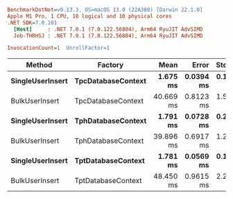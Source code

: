 ``` ini

BenchmarkDotNet=v0.13.3, OS=macOS 13.0 (22A380) [Darwin 22.1.0]
Apple M1 Pro, 1 CPU, 10 logical and 10 physical cores
.NET SDK=7.0.101
  [Host]     : .NET 7.0.1 (7.0.122.56804), Arm64 RyuJIT AdvSIMD
  Job-THRHSJ : .NET 7.0.1 (7.0.122.56804), Arm64 RyuJIT AdvSIMD

InvocationCount=1  UnrollFactor=1  

```
| Method               | Factory                |         Mean |         Error |        StdDev |       Median |
|----------------------|------------------------|-------------:|--------------:|--------------:|-------------:|
| **SingleUserInsert** | **TpcDatabaseContext** | **1.675 ms** | **0.0394 ms** | **0.1110 ms** | **1.672 ms** |
| BulkUserInsert       | TpcDatabaseContext     |    40.669 ms |     0.8123 ms |     1.5844 ms |    40.493 ms |
| **SingleUserInsert** | **TphDatabaseContext** | **1.791 ms** | **0.0728 ms** | **0.2004 ms** | **1.773 ms** |
| BulkUserInsert       | TphDatabaseContext     |    39.896 ms |     0.6917 ms |     1.2472 ms |    39.572 ms |
| **SingleUserInsert** | **TptDatabaseContext** | **1.781 ms** | **0.0569 ms** | **0.1633 ms** | **1.733 ms** |
| BulkUserInsert       | TptDatabaseContext     |    48.450 ms |     0.9615 ms |     2.2283 ms |    48.286 ms |
